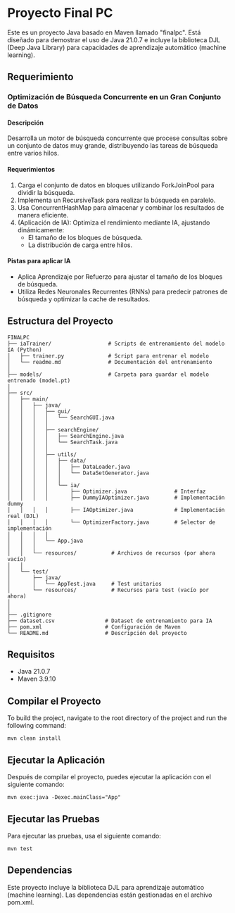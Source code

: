 # Proyecto Final PC

Este es un proyecto Java basado en Maven llamado "finalpc". Está diseñado para demostrar el uso de Java 21.0.7 e incluye la biblioteca DJL (Deep Java Library) para capacidades de aprendizaje automático (machine learning).

## Requerimiento
### Optimización de Búsqueda Concurrente en un Gran Conjunto de Datos
#### Descripción
Desarrolla un motor de búsqueda concurrente que procese consultas sobre un conjunto de datos muy grande, distribuyendo las tareas de búsqueda entre varios hilos.
#### Requerimientos
1.	Carga el conjunto de datos en bloques utilizando ForkJoinPool para dividir la búsqueda.
2.	Implementa un RecursiveTask para realizar la búsqueda en paralelo.
3.	Usa ConcurrentHashMap para almacenar y combinar los resultados de manera eficiente.
4.	(Aplicación de IA): Optimiza el rendimiento mediante IA, ajustando dinámicamente:
    *	El tamaño de los bloques de búsqueda.
    * La distribución de carga entre hilos.
#### Pistas para aplicar IA
*  	Aplica Aprendizaje por Refuerzo para ajustar el tamaño de los bloques de búsqueda.
*	Utiliza Redes Neuronales Recurrentes (RNNs) para predecir patrones de búsqueda y optimizar la cache de resultados.


## Estructura del Proyecto

```
FINALPC
├── iaTrainer/                  # Scripts de entrenamiento del modelo IA (Python)
│   ├── trainer.py              # Script para entrenar el modelo
│   └── readme.md               # Documentación del entrenamiento
│
├── models/                     # Carpeta para guardar el modelo entrenado (model.pt)
│
├── src/
│   ├── main/
│   │   ├── java/
│   │   │   ├── gui/
│   │   │   │   └── SearchGUI.java
│   │   │   │
│   │   │   ├── searchEngine/
│   │   │   │   ├── SearchEngine.java
│   │   │   │   └── SearchTask.java
│   │   │   │
│   │   │   ├── utils/
│   │   │   │   ├── data/
│   │   │   │   │   ├── DataLoader.java
│   │   │   │   │   └── DataSetGenerator.java
│   │   │   │   │
│   │   │   │   └── ia/
│   │   │   │       ├── Optimizer.java               # Interfaz
│   │   │   │       ├── DummyIAOptimizer.java        # Implementación dummy
│   │   │   │       ├── IAOptimizer.java             # Implementación real (DJL)
│   │   │   │       └── OptimizerFactory.java        # Selector de implementación
│   │   │   │
│   │   │   └── App.java
│   │   │
│   │   └── resources/           # Archivos de recursos (por ahora vacío)
│   │
│   └── test/
│       ├── java/
│       │   └── AppTest.java     # Test unitarios
│       └── resources/           # Recursos para test (vacío por ahora)
│
│
├── .gitignore
├── dataset.csv                # Dataset de entrenamiento para IA
├── pom.xml                    # Configuración de Maven
└── README.md                  # Descripción del proyecto

```

## Requisitos

- Java 21.0.7
- Maven 3.9.10

## Compilar el Proyecto

To build the project, navigate to the root directory of the project and run the following command:

```
mvn clean install
```

## Ejecutar la Aplicación

Después de compilar el proyecto, puedes ejecutar la aplicación con el siguiente comando:

```
mvn exec:java -Dexec.mainClass="App"
```

## Ejecutar las Pruebas

Para ejecutar las pruebas, usa el siguiente comando:

```
mvn test
```

## Dependencias

Este proyecto incluye la biblioteca DJL para aprendizaje automático (machine learning). Las dependencias están gestionadas en el archivo pom.xml.